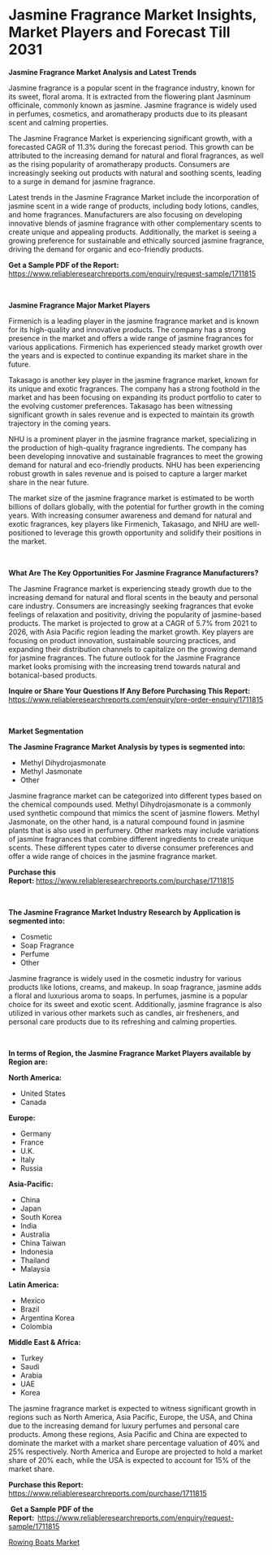 <p><h1>Jasmine Fragrance Market Insights, Market Players and Forecast Till 2031</h1></p><p><strong>Jasmine Fragrance Market Analysis and Latest Trends</strong></p>
<p><p>Jasmine fragrance is a popular scent in the fragrance industry, known for its sweet, floral aroma. It is extracted from the flowering plant Jasminum officinale, commonly known as jasmine. Jasmine fragrance is widely used in perfumes, cosmetics, and aromatherapy products due to its pleasant scent and calming properties.</p><p>The Jasmine Fragrance Market is experiencing significant growth, with a forecasted CAGR of 11.3% during the forecast period. This growth can be attributed to the increasing demand for natural and floral fragrances, as well as the rising popularity of aromatherapy products. Consumers are increasingly seeking out products with natural and soothing scents, leading to a surge in demand for jasmine fragrance.</p><p>Latest trends in the Jasmine Fragrance Market include the incorporation of jasmine scent in a wide range of products, including body lotions, candles, and home fragrances. Manufacturers are also focusing on developing innovative blends of jasmine fragrance with other complementary scents to create unique and appealing products. Additionally, the market is seeing a growing preference for sustainable and ethically sourced jasmine fragrance, driving the demand for organic and eco-friendly products.</p></p>
<p><strong>Get a Sample PDF of the Report:&nbsp;</strong> <a href="https://www.reliableresearchreports.com/enquiry/request-sample/1711815">https://www.reliableresearchreports.com/enquiry/request-sample/1711815</a></p>
<p>&nbsp;</p>
<p><strong>Jasmine Fragrance Major Market Players</strong></p>
<p><p>Firmenich is a leading player in the jasmine fragrance market and is known for its high-quality and innovative products. The company has a strong presence in the market and offers a wide range of jasmine fragrances for various applications. Firmenich has experienced steady market growth over the years and is expected to continue expanding its market share in the future.</p><p>Takasago is another key player in the jasmine fragrance market, known for its unique and exotic fragrances. The company has a strong foothold in the market and has been focusing on expanding its product portfolio to cater to the evolving customer preferences. Takasago has been witnessing significant growth in sales revenue and is expected to maintain its growth trajectory in the coming years.</p><p>NHU is a prominent player in the jasmine fragrance market, specializing in the production of high-quality fragrance ingredients. The company has been developing innovative and sustainable fragrances to meet the growing demand for natural and eco-friendly products. NHU has been experiencing robust growth in sales revenue and is poised to capture a larger market share in the near future.</p><p>The market size of the jasmine fragrance market is estimated to be worth billions of dollars globally, with the potential for further growth in the coming years. With increasing consumer awareness and demand for natural and exotic fragrances, key players like Firmenich, Takasago, and NHU are well-positioned to leverage this growth opportunity and solidify their positions in the market.</p></p>
<p>&nbsp;</p>
<p><strong>What Are The Key Opportunities For Jasmine Fragrance Manufacturers?</strong></p>
<p><p>The Jasmine Fragrance market is experiencing steady growth due to the increasing demand for natural and floral scents in the beauty and personal care industry. Consumers are increasingly seeking fragrances that evoke feelings of relaxation and positivity, driving the popularity of jasmine-based products. The market is projected to grow at a CAGR of 5.7% from 2021 to 2026, with Asia Pacific region leading the market growth. Key players are focusing on product innovation, sustainable sourcing practices, and expanding their distribution channels to capitalize on the growing demand for jasmine fragrances. The future outlook for the Jasmine Fragrance market looks promising with the increasing trend towards natural and botanical-based products.</p></p>
<p><strong>Inquire or Share Your Questions If Any Before Purchasing This Report:</strong> <a href="https://www.reliableresearchreports.com/enquiry/pre-order-enquiry/1711815">https://www.reliableresearchreports.com/enquiry/pre-order-enquiry/1711815</a></p>
<p>&nbsp;</p>
<p><strong>Market Segmentation</strong></p>
<p><strong>The Jasmine Fragrance Market Analysis by types is segmented into:</strong></p>
<p><ul><li>Methyl Dihydrojasmonate</li><li>Methyl Jasmonate</li><li>Other</li></ul></p>
<p><p>Jasmine fragrance market can be categorized into different types based on the chemical compounds used. Methyl Dihydrojasmonate is a commonly used synthetic compound that mimics the scent of jasmine flowers. Methyl Jasmonate, on the other hand, is a natural compound found in jasmine plants that is also used in perfumery. Other markets may include variations of jasmine fragrances that combine different ingredients to create unique scents. These different types cater to diverse consumer preferences and offer a wide range of choices in the jasmine fragrance market.</p></p>
<p><strong>Purchase this Report:&nbsp;</strong><a href="https://www.reliableresearchreports.com/purchase/1711815">https://www.reliableresearchreports.com/purchase/1711815</a></p>
<p>&nbsp;</p>
<p><strong>The Jasmine Fragrance Market Industry Research by Application is segmented into:</strong></p>
<p><ul><li>Cosmetic</li><li>Soap Fragrance</li><li>Perfume</li><li>Other</li></ul></p>
<p><p>Jasmine fragrance is widely used in the cosmetic industry for various products like lotions, creams, and makeup. In soap fragrance, jasmine adds a floral and luxurious aroma to soaps. In perfumes, jasmine is a popular choice for its sweet and exotic scent. Additionally, jasmine fragrance is also utilized in various other markets such as candles, air fresheners, and personal care products due to its refreshing and calming properties.</p></p>
<p>&nbsp;</p>
<p><strong>In terms of Region, the Jasmine Fragrance Market Players available by Region are:</strong></p>
<p>
    <p> <strong> North America: </strong>
        <ul>
            <li>United States</li>
            <li>Canada</li>
        </ul>
        </p> 
    <p> <strong> Europe: </strong>
        <ul>
            <li>Germany</li>
            <li>France</li>
            <li>U.K.</li>
            <li>Italy</li>
            <li>Russia</li>
        </ul>
        </p> 
    <p> <strong> Asia-Pacific: </strong>
        <ul>
            <li>China</li>
            <li>Japan</li>
            <li>South Korea</li>
            <li>India</li>
            <li>Australia</li>
            <li>China Taiwan</li>
            <li>Indonesia</li>
            <li>Thailand</li>
            <li>Malaysia</li>
        </ul>
        </p> 
    <p> <strong> Latin America: </strong>
        <ul>
            <li>Mexico</li>
            <li>Brazil</li>
            <li>Argentina Korea</li>
            <li>Colombia</li>
        </ul>
        </p> 
    <p> <strong> Middle East & Africa: </strong>
        <ul>
            <li>Turkey</li>
            <li>Saudi</li>
            <li>Arabia</li>
            <li>UAE</li>
            <li>Korea</li>
        </ul>
    </p>
    </p>
<p><p>The jasmine fragrance market is expected to witness significant growth in regions such as North America, Asia Pacific, Europe, the USA, and China due to the increasing demand for luxury perfumes and personal care products. Among these regions, Asia Pacific and China are expected to dominate the market with a market share percentage valuation of 40% and 25% respectively. North America and Europe are projected to hold a market share of 20% each, while the USA is expected to account for 15% of the market share.</p></p>
<p><strong>Purchase this Report: </strong><a href="https://www.reliableresearchreports.com/purchase/1711815">https://www.reliableresearchreports.com/purchase/1711815</a></p>
<p>&nbsp;<strong>Get a Sample PDF of the Report:&nbsp;&nbsp;</strong><a href="https://www.reliableresearchreports.com/enquiry/request-sample/1711815">https://www.reliableresearchreports.com/enquiry/request-sample/1711815</a></p>
<p><strong></strong></p>
<p><p><a href="https://github.com/arionmp/Market-Research-Report-List-2/blob/main/rowing-boats-market.md">Rowing Boats Market</a></p></p>